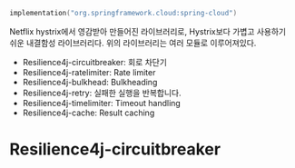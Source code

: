 ```kotlin
implementation("org.springframework.cloud:spring-cloud")
```
Netflix hystrix에서 영감받아 만들어진 라이브러리로, Hystrix보다 가볍고 사용하기 쉬운 내결함성 라이브러리다. 위의 라이브러리는 여러 모듈로 이루어져있다.

- Resilience4j-circuitbreaker: 회로 차단기
- Resilience4j-ratelimiter: Rate limiter
- Resilience4j-bulkhead: Bulkheading
- Resilience4j-retry: 실패한 실행을 반복합니다.
- Resilience4j-timelimiter: Timeout handling
- Resilience4j-cache: Result caching

# Resilience4j-circuitbreaker


